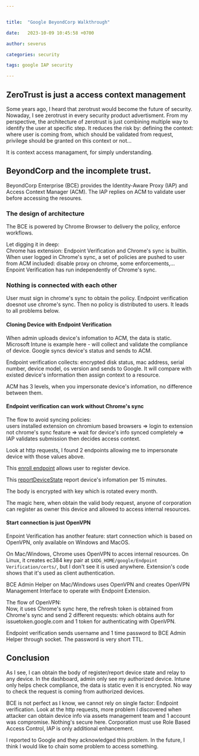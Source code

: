 ```yaml
---


title:  "Google BeyondCorp Walkthrough"

date:   2023-10-09 10:45:58 +0700

author: severus

categories: security

tags: google IAP security

---
```


## ZeroTrust is just a access context management
Some years ago, I heard that zerotrust would become the future of security. Nowaday, I see zerotrust in every security product advertisment.
From my perspective, the architecture of zerotrust is just combining multiple way to identify the user at specific step. It reduces the risk by: defining the context: where user is coming from, which should be validated from request, privilege should be granted on this context or not...

It is context access managament, for simply understanding.

## BeyondCorp and the incomplete trust.
BeyondCorp Enterprise (BCE) provides the Identity-Aware Proxy (IAP) and Access Context Manager (ACM). The IAP replies on ACM to validate user before accessing the resoures.

### The design of architecture
The BCE is powered by Chrome Browser to delivery the policy, enforce workflows.

Let digging it in deep:  
Chrome has extension: Endpoint Verification and Chrome's sync is builtin. 
When user logged in Chrome's sync, a set of policies are pushed to user from ACM included: disable proxy on chrome, some enforcements,...
Enpoint Verification has run independently of Chrome's sync.

### Nothing is connected with each other
User must sign in chrome's sync to obtain the policy. Endpoint verification doesnot use chrome's sync. Then no policy is distributed to users. It leads to all problems below.

#### Cloning Device with Endpoint Verification
When admin uploads device's infomation to ACM, the data is static. Microsoft Intune is example here - will collect and validate the compliance  of device. Google syncs device's status and sends to ACM.

Endpoint verification collects: encrypted disk status, mac address, serial number, device model, os version and sends to Google. It will compare with existed device's information then assign context to a resource.

ACM has 3 levels, when you impersonate device's infomation, no difference between them.

#### Endpoint verification can work without Chrome's sync
The flow to avoid syncing policies:  
users installed extension on chromium based browsers => login to extension not chrome's sync feature => wait for device's info synced completely => IAP validates submission then decides access context.

Look at http requests, I found 2 endpoints allowing me to impersonate device with those values above. 

This [enroll endpoint](https://secureconnect-pa.clients6.google.com/v1:enrollDevice?key=AIzaSyAJhvxfD777039sTg-pLourELbcDu0nDc4) allows user to register device.

This [reportDeviceState](https://secureconnect-pa.clients6.google.com/v1:reportDeviceState?key=AIzaSyAJhvxfD777039sTg-pLourELbcDu0nDc4) report device's infomation per 15 minutes.

The body is encrypted with key which is rotated every month.

The magic here, when obtain the valid body request, anyone of corporation can register as owner this device and allowed to access internal resources.

#### Start connection is just OpenVPN

Enpoint Verification has another feature: start connection which is based on OpenVPN, only available on Windows and MacOS.

On Mac/Windows, Chrome uses OpenVPN to acces internal resources. On Linux, it creates ec384 key pair at `$XDG_HOME/google/Endpoint Verification/certs/`, but I don't see it is used anywhere. Extension's code shows that it's used as client authentication.

BCE Admin Helper on Mac/Windows uses OpenVPN and creates OpenVPN Management Interface to operate with Endpoint Extension. 

The flow of OpenVPN:   
Now, it uses Chrome's sync here, the refresh token is obtained from Chrome's sync and send 2 different requests: which obtains auth for issuetoken.google.com and 1 token for authenticating with OpenVPN.

Endpoint verification sends username and 1 time password to BCE Admin Helper through socket. The password is very short TTL.

## Conclusion
As I see, I can obtain the body of register/report device state and relay to any device. In the dashboard, admin only see my authorized device. Intune only helps check compliance, the data is static even it is encrypted. No way to check the request is coming from authorized devices.

BCE is not perfect as I know, we cannot rely on single factor: Endpoint verification. Look at the http requests, more problem I discovered when attacker can obtain device info via assets management team and 1 account was compromise. Nothing's secure here. Corporation must use Role Based Access Control, IAP is only additional enhancement.

I reported to Google and they acknowledged this problem.
In the future, I think I would like to chain some problem to access something.
